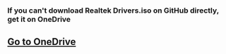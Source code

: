 ### If you can't download Realtek Drivers.iso on GitHub directly, get it on OneDrive 
## [Go to OneDrive](https://tpnh-my.sharepoint.com/:u:/g/personal/levuphucnguyen_tpnh_onmicrosoft_com/EYapmuG2aoFNtrfKtg8TbwEBBNOs0UHzJLxv8P6f55Ivkw?e=k8BDaa)

